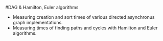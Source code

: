 #DAG & Hamilton, Euler algorithms
+ Measuring creation and sort times of various directed asynchronus graph implementations.
+ Measuring times of finding paths and cycles with Hamilton and Euler algorithms. 

